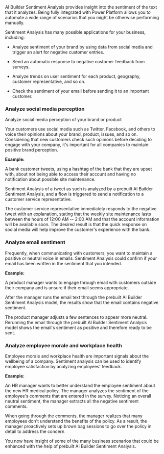 AI Builder Sentiment Analysis provides insight into the sentiment of the text that it analyzes. Being fully integrated with Power Platform allows you to automate a wide range of scenarios that you might be otherwise performing manually.

Sentiment Analysis has many possible applications for your business, including:

-   Analyze sentiment of your brand by using data from social media and trigger an alert for negative customer entries.

-   Send an automatic response to negative customer feedback from surveys.

-   Analyze trends on user sentiment for each product, geography, customer representative, and so on.

-   Check the sentiment of your email before sending it to an important customer.

### Analyze social media perception

Analyze social media perception of your brand or product

Your customers use social media such as Twitter, Facebook, and others to voice their opinions about your brand, product, issues, and so on. Considering that new customers check such opinions before deciding to engage with your company, it's important for all companies to maintain positive brand perception.

**Example:**

A bank customer tweets, using a hashtag of the bank that they are upset with, about not being able to access their account and having no notification about possible site maintenance.

Sentiment Analysis of a tweet as such is analyzed by a prebuilt AI Builder Sentiment Analysis, and a flow is triggered to send a notification to a customer service representative.

The customer service representative immediately responds to the negative tweet with an explanation, stating that the weekly site maintenance lasts between the hours of 12:00 AM -- 2:00 AM and that the account information will be available soon. The desired result is that the quick response on social media will help improve the customer's experience with the bank.

### Analyze email sentiment

Frequently, when communicating with customers, you want to maintain a positive or neutral voice in emails. Sentiment Analysis could confirm if your email has been written in the sentiment that you intended.

**Example:**

A product manager wants to engage through email with customers outside their company and is unsure if their email seems appropriate.

After the manager runs the email text through the prebuilt AI Builder Sentiment Analysis model, the results show that the email contains negative sentiment.

The product manager adjusts a few sentences to appear more neutral. Rerunning the email through the prebuilt AI Builder Sentiment Analysis model shows the email's sentiment as positive and therefore ready to be sent.

### Analyze employee morale and workplace health

Employee morale and workplace health are important signals about the wellbeing of a company. Sentiment analysis can be used to identify employee satisfaction by analyzing employees' feedback.

**Example:**

An HR manager wants to better understand the employee sentiment about the new HR medical policy. The manager analyzes the sentiment of the employee's comments that are entered in the survey. Noticing an overall neutral sentiment, the manager extracts all the negative sentiment comments.

When going through the comments, the manager realizes that many employees don't understand the benefits of the policy. As a result, the manager proactively sets up brown bag sessions to go over the policy in detail to address the concern.

You now have insight of some of the many business scenarios that could be enhanced with the help of prebuilt AI Builder Sentiment Analysis.
